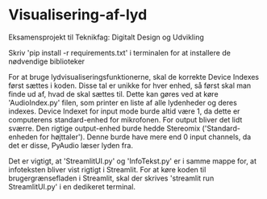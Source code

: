 # Visualisering-af-lyd
Eksamensprojekt til Teknikfag: Digitalt Design og Udvikling

Skriv 'pip install -r requirements.txt' i terminalen for at installere de nødvendige biblioteker

For at bruge lydvisualiseringsfunktionerne, skal de korrekte Device Indexes først sættes i koden. Disse tal er unikke for hver enhed, så først skal man finde ud af, hvad de skal sættes til. Dette kan gøres ved at køre 'AudioIndex.py' filen, som printer en liste af alle lydenheder og deres indexes.
Device Indexet for input mode burde altid være 1, da dette er computerens standard-enhed for mikrofonen.
For output bliver det lidt sværre. Den rigtige output-enhed burde hedde Stereomix ('Standard-enheden for højttaler'). Denne burde have mere end 0 input channels, da det er disse, PyAudio læser lyden fra.

Det er vigtigt, at 'StreamlitUI.py' og 'InfoTekst.py' er i samme mappe for, at infoteksten bliver vist rigtigt i Streamlit.
For at køre koden til brugergrænsefladen i Streamlit, skal der skrives 'streamlit run StreamlitUI.py' i en dedikeret terminal.
